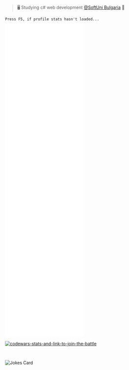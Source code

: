 > 🖥️ Studying c# web development [@SoftUni Bulgaria](https://softuni.bg) 👀

`Press F5, if profile stats hasn't loaded...`
<br />
[<img alt="Metrics" src="/github-metrics.svg">](#)
<br />

[<img alt="codewars-stats-and-link-to-join-the-battle" src="https://www.codewars.com/users/Krasipeace/badges/large">](https://codewars.com/r/N50bPQ)

<br />

![Jokes Card](https://readme-jokes.vercel.app/api)


<!---
Krasipeace/Krasipeace is a ✨ special ✨ repository because its `README.md` (this file) appears on your GitHub profile.
You can click the Preview link to take a look at your changes.
--->
